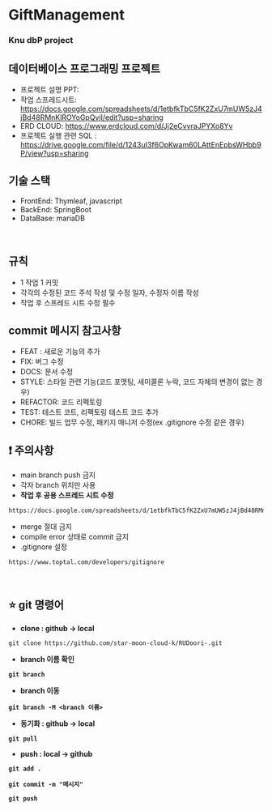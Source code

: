 # GiftManagement
### Knu dbP project
## 데이터베이스 프로그래밍 프로젝트

- 프로젝트 설명 PPT: 
- 작업 스프레드시트: https://docs.google.com/spreadsheets/d/1etbfkTbC5fK2ZxU7mUW5zJ4jBd48RMnKlROYoGpQviI/edit?usp=sharing
- ERD CLOUD: https://www.erdcloud.com/d/Jj2eCvvraJPYXo8Yv
- 프로젝트 실행 관련 SQL : https://drive.google.com/file/d/1243uI3f6OpKwam60LAttEnEpbsWHbb9P/view?usp=sharing

## 기술 스택 
- FrontEnd: Thymleaf, javascript
- BackEnd: SpringBoot
- DataBase: mariaDB

<br>

## 규칙
- 1 작업 1 커밋
- 각각의 수정된 코드 주석 작성 및 수정 일자, 수정자 이름 작성
- 작업 후 스프레드 시트 수정 필수

## commit 메시지 참고사항
- FEAT : 새로운 기능의 추가
- FIX: 버그 수정
- DOCS: 문서 수정
- STYLE: 스타일 관련 기능(코드 포맷팅, 세미콜론 누락, 코드 자체의 변경이 없는 경우)
- REFACTOR: 코드 리펙토링
- TEST: 테스트 코트, 리펙토링 테스트 코드 추가
- CHORE: 빌드 업무 수정, 패키지 매니저 수정(ex .gitignore 수정 같은 경우)
  <br>

## :exclamation: 주의사항
- main branch push 금지
- 각자 branch 위치만 사용
- <b>작업 후 공용 스프레드 시트 수정</b>
```
https://docs.google.com/spreadsheets/d/1etbfkTbC5fK2ZxU7mUW5zJ4jBd48RMnKlROYoGpQviI/edit#gid=289789655
```
- merge 절대 금지
- compile error 상태로 commit 금지
- .gitignore 설정
```
https://www.toptal.com/developers/gitignore
```

<br>

## :star: git 명령어

- <b>clone : github → local</b>
``` 
git clone https://github.com/star-moon-cloud-k/RUDoori-.git
```
- <b>branch 이름 확인
```
git branch
```
- <b>branch 이동
```
git branch -M <branch 이름>
```
- <b>동기화 : github → local</b>
```
git pull
```
- <b>push : local → github</b>
```
git add .
```
```
git commit -m "메시지"
```
```
git push
```

